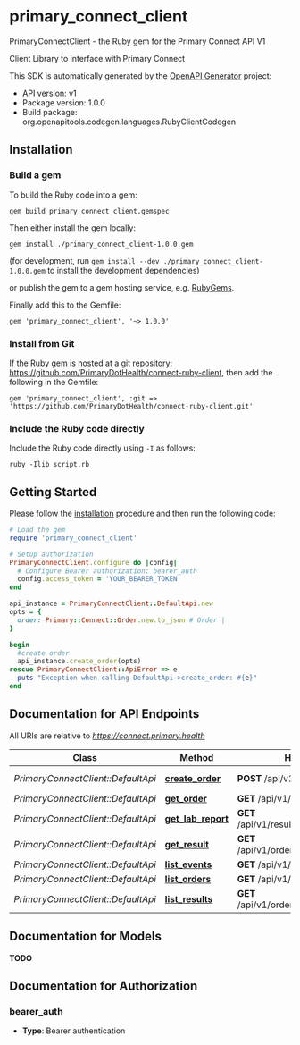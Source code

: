 # primary_connect_client

PrimaryConnectClient - the Ruby gem for the Primary Connect API V1

Client Library to interface with Primary Connect

This SDK is automatically generated by the [OpenAPI Generator](https://openapi-generator.tech) project:

- API version: v1
- Package version: 1.0.0
- Build package: org.openapitools.codegen.languages.RubyClientCodegen

## Installation

### Build a gem

To build the Ruby code into a gem:

```shell
gem build primary_connect_client.gemspec
```

Then either install the gem locally:

```shell
gem install ./primary_connect_client-1.0.0.gem
```

(for development, run `gem install --dev ./primary_connect_client-1.0.0.gem` to install the development dependencies)

or publish the gem to a gem hosting service, e.g. [RubyGems](https://rubygems.org/).

Finally add this to the Gemfile:

    gem 'primary_connect_client', '~> 1.0.0'

### Install from Git

If the Ruby gem is hosted at a git repository: https://github.com/PrimaryDotHealth/connect-ruby-client, then add the following in the Gemfile:

    gem 'primary_connect_client', :git => 'https://github.com/PrimaryDotHealth/connect-ruby-client.git'

### Include the Ruby code directly

Include the Ruby code directly using `-I` as follows:

```shell
ruby -Ilib script.rb
```

## Getting Started

Please follow the [installation](#installation) procedure and then run the following code:

```ruby
# Load the gem
require 'primary_connect_client'

# Setup authorization
PrimaryConnectClient.configure do |config|
  # Configure Bearer authorization: bearer_auth
  config.access_token = 'YOUR_BEARER_TOKEN'
end

api_instance = PrimaryConnectClient::DefaultApi.new
opts = {
  order: Primary::Connect::Order.new.to_json # Order |
}

begin
  #create order
  api_instance.create_order(opts)
rescue PrimaryConnectClient::ApiError => e
  puts "Exception when calling DefaultApi->create_order: #{e}"
end

```

## Documentation for API Endpoints

All URIs are relative to *https://connect.primary.health*

| Class                              | Method                                              | HTTP request                                   | Description  |
| ---------------------------------- | --------------------------------------------------- | ---------------------------------------------- | ------------ |
| _PrimaryConnectClient::DefaultApi_ | [**create_order**](docs/DefaultApi.md#create_order) | **POST** /api/v1/orders                        | create order |
| _PrimaryConnectClient::DefaultApi_ | [**get_order**](docs/DefaultApi.md#get_order)       | **GET** /api/v1/orders/{id}                    | show order   |
| _PrimaryConnectClient::DefaultApi_ | [**get_lab_report**](docs/DefaultApi.md#get_lab_report)       | **GET** /api/v1/results/{result_id}/lab_report | show lab report |
| _PrimaryConnectClient::DefaultApi_ | [**get_result**](docs/DefaultApi.md#get_result)     | **GET** /api/v1/orders/{order_id}/results/{id} | show result  |
| _PrimaryConnectClient::DefaultApi_ | [**list_events**](docs/DefaultApi.md#list_events)   | **GET** /api/v1/events                         | list events  |
| _PrimaryConnectClient::DefaultApi_ | [**list_orders**](docs/DefaultApi.md#list_orders)   | **GET** /api/v1/orders                         | list orders  |
| _PrimaryConnectClient::DefaultApi_ | [**list_results**](docs/DefaultApi.md#list_results) | **GET** /api/v1/orders/{order_id}/results      | list results |

## Documentation for Models

**TODO**

## Documentation for Authorization

### bearer_auth

- **Type**: Bearer authentication
